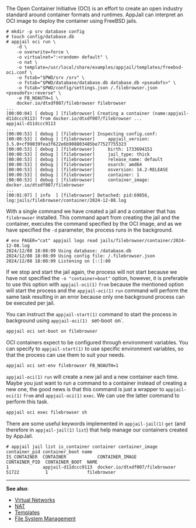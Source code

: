 The Open Container Initiative (OCI) is an effort to create an open industry standard around container formats and runtimes. AppJail can interpret an OCI image to deploy the container using FreeBSD jails.

```console
# mkdir -p srv database config
# touch config/database.db
# appjail oci run \
    -d \
    -o overwrite=force \
    -o virtualnet=":<random> default" \
    -o nat \
    -o template=/usr/local/share/examples/appjail/templates/freebsd-oci.conf \
    -o fstab="$PWD/srv /srv" \
    -o fstab="$PWD/database/database.db database.db <pseudofs>" \
    -o fstab="$PWD/config/settings.json /.filebrowser.json <pseudofs>:reverse" \
    -e FB_NOAUTH=1 \
    docker.io/dtxdf007/filebrowser filebrowser
...
[00:00:04] [ debug ] [filebrowser] Creating a container (name:appjail-d11dccc9113) from docker.io/dtxdf007/filebrowser ...
appjail-d11dccc9113
...
[00:00:53] [ debug ] [filebrowser] Inspecting config.conf:
[00:00:53] [ debug ] [filebrowser]     appjail_version: 3.5.0+cf99039fea3f622e6b908803485be77527755323
[00:00:53] [ debug ] [filebrowser]     birth: 1733694151
[00:00:53] [ debug ] [filebrowser]     jail_type: thick
[00:00:53] [ debug ] [filebrowser]     release_name: default
[00:00:53] [ debug ] [filebrowser]     osarch: amd64
[00:00:53] [ debug ] [filebrowser]     osversion: 14.2-RELEASE
[00:00:53] [ debug ] [filebrowser]     container: 1
[00:00:53] [ debug ] [filebrowser]     container_image: docker.io/dtxdf007/filebrowser
...
[00:01:07] [ info  ] [filebrowser] Detached: pid:69856, log:jails/filebrowser/container/2024-12-08.log
```

With a single command we have created a jail and a container that has `filebrowser` installed. This command apart from creating the jail and the container, executes the command specified by the OCI image, and as we have specified the `-d` parameter, the process runs in the background.

```console
# env PAGER="cat" appjail logs read jails/filebrowser/container/2024-12-08.log
2024/12/08 18:08:09 Using database: /database.db
2024/12/08 18:08:09 Using config file: /.filebrowser.json
2024/12/08 18:08:09 Listening on [::]:80
```

If we stop and start the jail again, the process will not start because we have not specified the `-o "container=boot"` option, however, it is preferable to use this option with `appjail-oci(1)` `from` because the mentioned option will start the process and the `appjail-oci(1)` `run` command will perform the same task resulting in an error because only one background process can be executed per jail.

You can instruct the `appjail-start(1)` command to start the process in background using `appjail-oci(1)` ` `set-boot` `on`.

```sh
appjail oci set-boot on filebrowser
```

OCI containers expect to be configured through environment variables. You can specify to `appjail-start(1)` to use specific environment variables, so that the process can use them to suit your needs.

```sh
appjail oci set-env filebrowser FB_NOAUTH=1
```

`appjail-oci(1)` `run` will create a new jail and a new container each time. Maybe you just want to run a command to a container instead of creating a new one, the good news is that this command is just a wrapper to `appjail-oci(1)` `from` and `appjail-oci(1)` `exec`. We can use the latter command to perform this task.

```sh
appjail oci exec filebrowser sh
```

There are some useful keywords implemented in `appjail-jail(1)` `get` (and therefore in `appjail-jail(1)` `list`) that help manage our containers created by AppJail.

```console
# appjail jail list is_container container container_image container_pid container_boot name
IS_CONTAINER  CONTAINER            CONTAINER_IMAGE                 CONTAINER_PID  CONTAINER_BOOT  NAME
1             appjail-d11dccc9113  docker.io/dtxdf007/filebrowser  51722          1               filebrowser
```

---

**See also**:

* [Virtual Networks](networking/virtual-networks/intro.md)
* [NAT](networking/virtual-networks/NAT.md)
* [Templates](templates.md)
* [File System Management](fs-mgmt.md)
